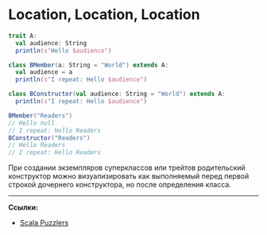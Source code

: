 # Location, Location, Location

```scala
trait A:
  val audience: String
  println(s"Hello $audience")

class BMember(a: String = "World") extends A:
  val audience = a
  println(s"I repeat: Hello $audience")

class BConstructor(val audience: String = "World") extends A:
  println(s"I repeat: Hello $audience")

BMember("Readers")
// Hello null
// I repeat: Hello Readers
BConstructor("Readers")
// Hello Readers
// I repeat: Hello Readers
```

При создании экземпляров суперклассов или трейтов 
родительский конструктор можно визуализировать как выполняемый
перед первой строкой дочернего конструктора, но после определения класса.


---

**Ссылки:**
- [Scala Puzzlers](https://scalapuzzlers.com/index.html#pzzlr-004)

